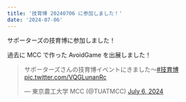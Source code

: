 ```yaml
---
title: '技育博 20240706 に参加しました！'
date: '2024-07-06'
---
```


サポーターズの技育博に参加しました！

過去に MCC で作った AvoidGame を出展しました！

<blockquote class="twitter-tweet"><p lang="ja" dir="ltr">サポーターズさんの技育博イベントにきました～<a href="https://twitter.com/hashtag/%E6%8A%80%E8%82%B2%E5%8D%9A?src=hash&amp;ref_src=twsrc%5Etfw">#技育博</a> <a href="https://t.co/VQGLunanRc">pic.twitter.com/VQGLunanRc</a></p>&mdash; 東京農工大学 MCC (@TUATMCC) <a href="https://twitter.com/TUATMCC/status/1809437247835632032?ref_src=twsrc%5Etfw">July 6, 2024</a></blockquote> <script async src="https://platform.twitter.com/widgets.js" charset="utf-8"></script>
